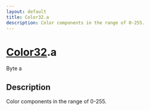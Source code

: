```yaml
---
layout: default
title: Color32.a
description: Color components in the range of 0-255.
---
```

# [Color32]({{site.url}}/Pages/StereoKit/Color32.html).a

<div class='signature' markdown='1'>
Byte a
</div>

## Description
Color components in the range of 0-255.

